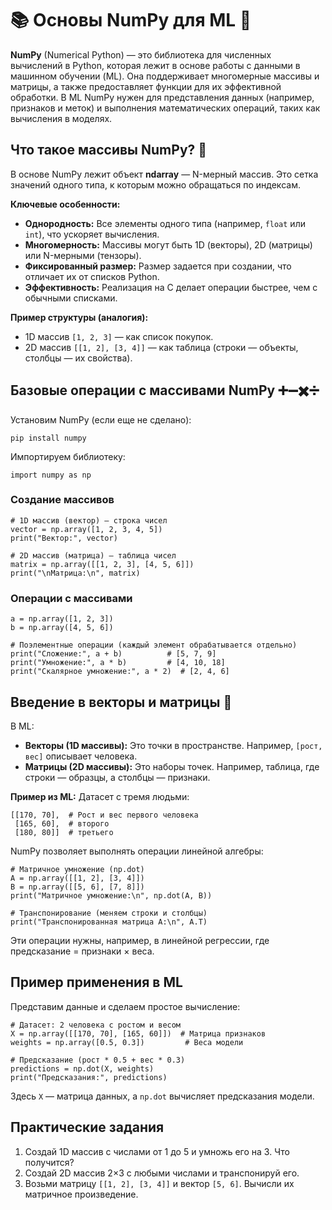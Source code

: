 # 📚 Основы NumPy для ML 🔢

**NumPy** (Numerical Python) — это библиотека для численных вычислений в Python, которая лежит в основе работы с данными в машинном обучении (ML). Она поддерживает многомерные массивы и матрицы, а также предоставляет функции для их эффективной обработки. В ML NumPy нужен для представления данных (например, признаков и меток) и выполнения математических операций, таких как вычисления в моделях.

## Что такое массивы NumPy? 🤔

В основе NumPy лежит объект **ndarray** — N-мерный массив. Это сетка значений одного типа, к которым можно обращаться по индексам.

**Ключевые особенности:**
- **Однородность:** Все элементы одного типа (например, `float` или `int`), что ускоряет вычисления.
- **Многомерность:** Массивы могут быть 1D (векторы), 2D (матрицы) или N-мерными (тензоры).
- **Фиксированный размер:** Размер задается при создании, что отличает их от списков Python.
- **Эффективность:** Реализация на C делает операции быстрее, чем с обычными списками.

**Пример структуры (аналогия):**
- 1D массив `[1, 2, 3]` — как список покупок.
- 2D массив `[[1, 2], [3, 4]]` — как таблица (строки — объекты, столбцы — их свойства).

## Базовые операции с массивами NumPy ➕➖✖️➗

Установим NumPy (если еще не сделано):  
```
pip install numpy
```
Импортируем библиотеку:  
```
import numpy as np
```

### Создание массивов
```
# 1D массив (вектор) — строка чисел
vector = np.array([1, 2, 3, 4, 5])
print("Вектор:", vector)

# 2D массив (матрица) — таблица чисел
matrix = np.array([[1, 2, 3], [4, 5, 6]])
print("\nМатрица:\n", matrix)
```

### Операции с массивами
```
a = np.array([1, 2, 3])
b = np.array([4, 5, 6])

# Поэлементные операции (каждый элемент обрабатывается отдельно)
print("Сложение:", a + b)          # [5, 7, 9]
print("Умножение:", a * b)         # [4, 10, 18]
print("Скалярное умножение:", a * 2)  # [2, 4, 6]
```

## Введение в векторы и матрицы 📐

В ML:
- **Векторы (1D массивы):** Это точки в пространстве. Например, `[рост, вес]` описывает человека.
- **Матрицы (2D массивы):** Это наборы точек. Например, таблица, где строки — образцы, а столбцы — признаки.

**Пример из ML:** Датасет с тремя людьми:
```
[[170, 70],  # Рост и вес первого человека
 [165, 60],  # второго
 [180, 80]]  # третьего
```


NumPy позволяет выполнять операции линейной алгебры:  
```
# Матричное умножение (np.dot)
A = np.array([[1, 2], [3, 4]])
B = np.array([[5, 6], [7, 8]])
print("Матричное умножение:\n", np.dot(A, B))

# Транспонирование (меняем строки и столбцы)
print("Транспонированная матрица A:\n", A.T)
```

Эти операции нужны, например, в линейной регрессии, где предсказание = признаки × веса.

## Пример применения в ML

Представим данные и сделаем простое вычисление:  
```
# Датасет: 2 человека с ростом и весом
X = np.array([[170, 70], [165, 60]])  # Матрица признаков
weights = np.array([0.5, 0.3])         # Веса модели

# Предсказание (рост * 0.5 + вес * 0.3)
predictions = np.dot(X, weights)
print("Предсказания:", predictions)
```

Здесь `X` — матрица данных, а `np.dot` вычисляет предсказания модели.

## Практические задания
1. Создай 1D массив с числами от 1 до 5 и умножь его на 3. Что получится?
2. Создай 2D массив 2×3 с любыми числами и транспонируй его.
3. Возьми матрицу `[[1, 2], [3, 4]]` и вектор `[5, 6]`. Вычисли их матричное произведение.